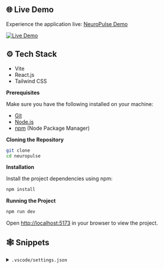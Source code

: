 

## 🌐 Live Demo

Experience the application live: [NeuroPulse Demo](https://brainwave-git-main-amanpreet116s-projects.vercel.app/)

[![Live Demo](https://img.shields.io/badge/demo-live-green.svg)](https://brainwave-git-main-amanpreet116s-projects.vercel.app/)


## <a name="tech-stack">⚙️ Tech Stack</a>

- Vite
- React.js
- Tailwind CSS

  
**Prerequisites**

Make sure you have the following installed on your machine:

- [Git](https://git-scm.com/)
- [Node.js](https://nodejs.org/en)
- [npm](https://www.npmjs.com/) (Node Package Manager)

**Cloning the Repository**

```bash
git clone 
cd neuropulse
```

**Installation**

Install the project dependencies using npm:

```bash
npm install
```

**Running the Project**

```bash
npm run dev
```

Open [http://localhost:5173](http://localhost:5173) in your browser to view the project.

## <a name="snippets">🕸️ Snippets</a>

<details>
<summary><code>.vscode/settings.json</code></summary>
